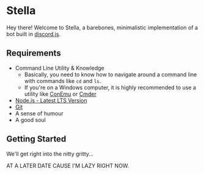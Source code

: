# Stella

Hey there! Welcome to Stella, a barebones, minimalistic implementation of a bot built in [discord.js](https://github.com/discordjs/discord.js).

## Requirements
* Command Line Utility & Knowledge
    * Basically, you need to know how to navigate around a command line with commands like `cd` and `ls`.
    * If you're on a Windows computer, it is highly recommended to use a utility like [ConEmu](https://conemu.github.io/) or [Cmder](http://cmder.net/)
* [Node.js - Latest LTS Version](https://nodejs.org/en/download/)
* [Git](https://git-scm.com/downloads)
* A sense of humour
* A good soul

## Getting Started
We'll get right into the nitty gritty...

AT A LATER DATE CAUSE I'M LAZY RIGHT NOW.
